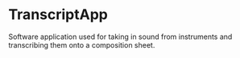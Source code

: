 # TranscriptApp
Software application used for taking in sound from instruments and transcribing them onto a composition sheet.
